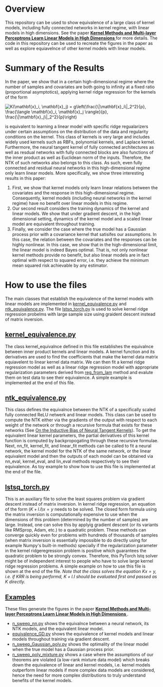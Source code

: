 # Overview
This repository can be used to show equivalence of a large class of kernel models, including fully connected networks in kernel regime, with linear models in high dimensions. See the paper **[Kernel Methods and Multi-layer Perceptrons Learn Linear Models in High Dimensions
](https://arxiv.org/abs/2201.08082)** for more details. The code in this repository can be used to recreate the figures in the paper as well as explore equiavelnce of other kernel models with linear models.

# Summary of the Results
In the paper, we show that in a certain high-dimensional regime where the number of samples and covariates are both going to infinity at a fixed ratio (proportional asymptotics), applying kernel ridge regression for the kernels of the form

<img src="https://latex.codecogs.com/svg.image?K(\mathbf{x}_i,&space;\mathbf{x}_j)&space;=&space;g\left(\frac{\|\mathbf{x}_i\|_2^2}{p},&space;\frac{\langle&space;\mathbf{x}_i,&space;\mathbf{x}_j&space;\rangle}{p},&space;\frac{\|\mathbf{x}_j\|_2^2}{p}\right)" title="K(\mathbf{x}_i, \mathbf{x}_j) = g\left(\frac{\|\mathbf{x}_i\|_2^2}{p}, \frac{\langle \mathbf{x}_i, \mathbf{x}_j \rangle}{p}, \frac{\|\mathbf{x}_j\|_2^2}{p}\right)" />

is equivalent to learning a linear model with specific ridge regualarizers under certain assumptions on the distribution of the data and regularity conditions on the kernel. This class of kernels is very large and includes widely used kernels such as RBFs, polynomial kernels, and Laplace kernel. Furthermore, the neural tangent kernel of fully connected architectures as well as resdual networks with fully connected blocks are also functions of the inner product as well as Euclidean norm of the inputs. Therefore, the NTK of such networks also belongs to this class. As such, even fully connected and residual neural networks in this high-dimensional regime only learn linear models. More specifically, we show three interesting results in this paper:
1. First, we show that kernel models only learn linear relations between the covariates and the response in this high-dimensional regime. 
    Consequently, kernel models (including neural networks in the kernel regime) have no benefit over linear models in this regime. 
2. Our second result considers the training dynamics of the kernel and linear models. We show that under gradient descent, in the high dimensional setting, dynamics of the kernel model and a scaled linear model are equivalent throughout training.
3. Finally, we consider the case where the true model has a Gaussian process prior with a covariance kernel that satisifes our assumptions. In this case, the relation between the covariates and the responses can be highly nonlinear. In this case, we show that in the high-dimensional limit, the linear model is indeed Bayes optimal. That is, not only nonlinear kernel methods provide no benefit, but also linear models are in fact optimal with respect to squared error, i.e. they achieve the minimum mean squared risk achievable by any estimator.

# How to use the files
The main classes that establish the equivalence of the kernel models with linear models are implemented in [kernel_equivalence.py](https://github.com/mojtabasah/Kernel-Linear-Equivalence/blob/main/kernel_equivalence.py) and [ntk_equivalence.py](https://github.com/mojtabasah/Kernel-Linear-Equivalence/blob/main/ntk_equivalence.py). The file [lstsq_torch.py](https://github.com/mojtabasah/Kernel-Linear-Equivalence/blob/main/lstsq_torch.py) is used to solve kernel ridge regression probelms with large sample size using graident descent instead of matrix inversion.

## [kernel_equivalence.py](https://github.com/mojtabasah/Kernel-Linear-Equivalence/blob/main/kernel_equivalence.py)
The class kernel_equivalnce defined in this file establishes the equivalnce between inner product kernels and linear models. A kernel function and its derivatives are used to find the coefficients that make the kernel data matrix equiavelent to linear kernel data matrix. We can then fit a kernel ridge regression model as well as a linear ridge regression model with appropriate regularization parameters derived from [reg_from_lam](https://github.com/mojtabasah/Kernel-Linear-Equivalence/blob/2720d8732e5533df7bc714b5534db2f55cb96364/kernel_equivalence.py#L221) method and evalute them on test data to see their equivalence. A simple example is implemented at the end of this file.

## [ntk_equivalence.py](https://github.com/mojtabasah/Kernel-Linear-Equivalence/blob/main/ntk_equivalence.py)
This class defines the equivalnce between the NTK of a specifically scaled fully connected ReLU netwerk and linear models. This class can be used to compute the NTK either via the gradients of the output with respect to each weight of the network or through a recursive formula that exists for these networks (See [On the Inductive Bias of Neural Tangent Kernels](https://arxiv.org/abs/1905.12173)). To get the equivalent linear kernel parameters, the partial derivatives of this kernel function is computed by backpropogating through these recursive formulae. Next, nn_fit, kernel_fit, and linear_fit methods can be called to fit a neural network, the kernel model for the NTK of the same network, or the  linear equivalent model and then the outputs of each model can be obtained via nn_eval, kernel_eval, and lin_eval methods respectively to see their equivalence. As toy example to show how to use this file is implemented at the end of the file.

## [lstsq_torch.py](https://github.com/mojtabasah/Kernel-Linear-Equivalence/blob/main/lstsq_torch.py)
This is an auxiliary file to solve the least squares problem via gradient descent instead of matrix inversion. In kernel ridge regression, an equation of the form $(K+ l.I)x = y$ needs to be solved. The  closed form formula using the matrix inversion is computationally expensive to use when the dimensions of this problem (determined by the number of samples) are large. Instead, one can solve this by applyig gradient descent (or its variants like RMSprop, Adam, etc.) to a quadratic problem. These methods can converge quickly even for problems with hundreds of thousands of samples (when matrix inversion is essentially impossible to do directly using for example Numpy's built-in methods) specially if the regularization parameter in the kernel ridgeregression problem is positive which guarantees the quadratic problem to be strongly convex. Therefore, this PyTorch lstq solver might be of independent interest to people who have to solve large kernel ridge regression problems. A simple example on how to use this file is shown at the end of the file. *Note that the class solves the equation $Kx=y$, i.e. if KRR is being performd, $K+l.I$ should be evaluated first and passed as $K$ directly.*

## [Examples](https://github.com/mojtabasah/Kernel-Linear-Equivalence/blob/main/examples)
These files generate the figures in the paper **[Kernel Methods and Multi-layer Perceptrons Learn Linear Models in High Dimensions
](https://arxiv.org/abs/2201.08082)**. 
- [n_sweep_nn.py](https://github.com/mojtabasah/Kernel-Linear-Equivalence/blob/main/examples/n%20sweep_nn.py) shows the equivalnce between a neural network, its NTK models, and the equivalent linear model.
- [equivalence_GD.py](https://github.com/mojtabasah/Kernel-Linear-Equivalence/blob/main/examples/equivalence_GD.py) shows the equivalence of kernel models and linear models throughout training via gradient descent.
- [n_sweep_Gaussian_poly.py](https://github.com/mojtabasah/Kernel-Linear-Equivalence/blob/main/examples/n_sweep_Gaussian_poly.py) shows the optimality of the linear model when the true model has a Gaussian process prior.
- [n_sweep_poly_mixture.py](https://github.com/mojtabasah/Kernel-Linear-Equivalence/blob/main/examples/n%20sweep_poly_mixture.py) shows a case where the assumptions of our theorems are violated (a low-rank mixture data model) which breaks down the equivalence of linear and kernel models, i.e. kernel models outperform linear models if more complex data models are considered, hence the need for more complex distributions to truly understand benefits of the kernel models.
